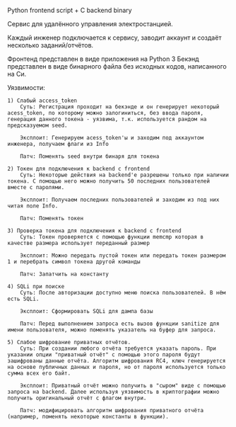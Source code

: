 Python frontend script + C backend binary

Сервис для удалённого управления электростанцией.

Каждый инженер подключается к сервису, заводит аккаунт и создаёт несколько заданий/отчётов.

Фронтенд представлен в виде приложения на Python 3 
Бекэнд представлен в виде бинарного файла без исходных кодов, написанного на Си.


Уязвимости:

	1) Слабый access_token
		Суть: Регистрация проходит на бекэнде и он генерирует некоторый acess_token, по которому можно залогиниться, без ввода пароля, генерация данного токена - уязвима, т.к. используется рандом на предсказуемом seed.

		Эксплоит: Генерируем acess_token'ы и заходим под аккаунтом инженера, получаем флаги из Info

		Патч: Поменять seed внутри бинаря для токена

	2) Токен для подключения к backend с frontend
		Суть: Некоторые действия на backend'е разрешены только при наличии токена. С помощью него можно получить 50 последних пользователей вместе с паролями.

		Эксплоит: Получаем последних пользователей и заходим из под них читая поле Info.

		Патч: Поменять токен

	3) Проверка токена для подключения к backend с frontend
		Суть: Токен проверяется с помощью функции memcmp которая в качестве размера использует переданный размер

		Эксплоит: Можно передать пустой токен или передать токен размером 1 и перебрать символ токена другой команды

		Патч: Запатчить на константу

	4) SQLi при поиске
		Суть: После авторизации доступно меню поиска пользователей. В нём есть SQLi.

		Эксплоит: Сформировать SQLi для дампа базы

		Патч: Перед выполнением запроса есть вызов функции sanitize для имени пользователя, можно поменять указатель на буфер для запроса.

	5) Слабое шифрование приватных отчётов.
		Суть: При создании любого отчёта требуется указать пароль. При указании опции "приватный отчёт" с помощью этого пароля будут зашифрованы данные отчёта. Алгоритм шифрования RC4, ключ генерируется на основе публичных данных и пароля, но от пароля используется только сумма всех его байт.

		Эксплоит: Приватный отчёт можно получить в "сыром" виде с помощью запроса на backend. Далее используя уязвимость в криптографии можно получить оригинальный отчёт с флагом внутри.

		Патч: модифицировать алгоритм шифрования приватного отчёта (например, поменять некоторые константы в функции).

